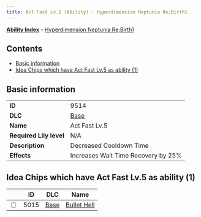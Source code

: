 ```yaml
---
title: Act Fast Lv.5 (Ability) - Hyperdimension Neptunia Re;Birth1
---
```


[**Ability Index**](/neptunia/rb1/ability/index.html) - [Hyperdimension Neptunia Re;Birth1](/neptunia/rb1)

## Contents

- [Basic information](#basic-information)
- [Idea Chips which have Act Fast Lv.5 as ability (1)](#idea-chips-which-have-act-fast-lv5-as-ability-1)

## Basic information

|   |   |
| -- | -- |
| **ID** | 9514 |
| **DLC** | [Base](/neptunia/rb1/dlc/1-base.html) |
| **Name** | Act Fast Lv.5 |
| **Required Lily level** | N/A |
| **Description** | Decreased Cooldown Time |
| **Effects** | Increases Wait Time Recovery by 25% |


## Idea Chips which have Act Fast Lv.5 as ability (1)

|    | ID | DLC | Name |
| -- | -- | --- | ---- |
| <input type="checkbox" id="rb1-item-1-5015" class="trackbox" /> | 5015 | [Base](/neptunia/rb1/dlc/1-base.html) | [Bullet Hell](/neptunia/rb1/item/1-5015-bullet-hell.html) |
